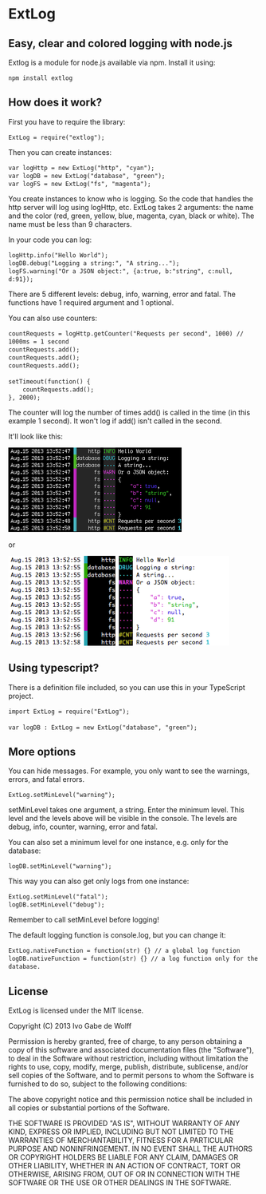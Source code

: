 ExtLog
======

Easy, clear and colored logging with node.js
------

Extlog is a module for node.js available via npm. Install it using:

	npm install extlog

How does it work?
-----

First you have to require the library:

	ExtLog = require("extlog");

Then you can create instances:

	var logHttp = new ExtLog("http", "cyan");
	var logDB = new ExtLog("database", "green");
	var logFS = new ExtLog("fs", "magenta");
	
You create instances to know who is logging. So the code that handles the http server will log using logHttp, etc. ExtLog takes 2 arguments: the name and the color (red, green, yellow, blue, magenta, cyan, black or white). The name must be less than 9 characters.

In your code you can log:

	logHttp.info("Hello World");
	logDB.debug("Logging a string:", "A string...");
	logFS.warning("Or a JSON object:", {a:true, b:"string", c:null, d:91});

There are 5 different levels: debug, info, warning, error and fatal. The functions have 1 required argument and 1 optional.

You can also use counters:
	
	countRequests = logHttp.getCounter("Requests per second", 1000) // 1000ms = 1 second
	countRequests.add();
	countRequests.add();
	countRequests.add();
	
	setTimeout(function() {
		countRequests.add();
	}, 2000);
	
The counter will log the number of times add() is called in the time (in this example 1 second). It won't log if add() isn't called in the second.

It'll look like this:

![Screenshot 1](screenshots/screen1.png "Screenshot 1")

or

![Screenshot 2](screenshots/screen2.png "Screenshot 2")

Using typescript?
------
There is a definition file included, so you can use this in your TypeScript project.

	import ExtLog = require("ExtLog");
	
	var logDB : ExtLog = new ExtLog("database", "green");

More options
------
You can hide messages. For example, you only want to see the warnings, errors, and fatal errors.

	ExtLog.setMinLevel("warning");
	
setMinLevel takes one argument, a string. Enter the minimum level. This level and the levels above will be visible in the console. The levels are debug, info, counter, warning, error and fatal.

You can also set a minimum level for one instance, e.g. only for the database:

	logDB.setMinLevel("warning");

This way you can also get only logs from one instance:

	ExtLog.setMinLevel("fatal");
	logDB.setMinLevel("debug");

Remember to call setMinLevel before logging!

The default logging function is console.log, but you can change it:

	ExtLog.nativeFunction = function(str) {} // a global log function
	logDB.nativeFunction = function(str) {} // a log function only for the database.

License
------
ExtLog is licensed under the MIT license.

Copyright (C) 2013 Ivo Gabe de Wolff

Permission is hereby granted, free of charge, to any person obtaining a copy of this software and associated documentation files (the "Software"), to deal in the Software without restriction, including without limitation the rights to use, copy, modify, merge, publish, distribute, sublicense, and/or sell copies of the Software, and to permit persons to whom the Software is furnished to do so, subject to the following conditions:

The above copyright notice and this permission notice shall be included in all copies or substantial portions of the Software.

THE SOFTWARE IS PROVIDED "AS IS", WITHOUT WARRANTY OF ANY KIND, EXPRESS OR IMPLIED, INCLUDING BUT NOT LIMITED TO THE WARRANTIES OF MERCHANTABILITY, FITNESS FOR A PARTICULAR PURPOSE AND NONINFRINGEMENT. IN NO EVENT SHALL THE AUTHORS OR COPYRIGHT HOLDERS BE LIABLE FOR ANY CLAIM, DAMAGES OR OTHER LIABILITY, WHETHER IN AN ACTION OF CONTRACT, TORT OR OTHERWISE, ARISING FROM, OUT OF OR IN CONNECTION WITH THE SOFTWARE OR THE USE OR OTHER DEALINGS IN THE SOFTWARE.
